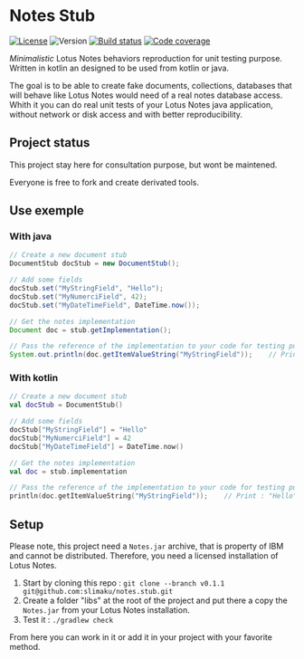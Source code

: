 # Notes Stub
[![License](https://img.shields.io/badge/license-LGPLv3-blue.svg)](https://github.com/slimaku/notes.stub/blob/develop/LICENSE)
![Version](https://img.shields.io/badge/version-0.1.1-yellow.svg)
[![Build status](https://travis-ci.org/slimaku/notes.stub.svg?branch=master)](https://travis-ci.org/slimaku/notes.stub)
[![Code coverage](https://codecov.io/gh/slimaku/notes.stub/branch/master/graph/badge.svg)](https://codecov.io/gh/slimaku/notes.stub)

*Minimalistic* Lotus Notes behaviors reproduction for unit testing purpose. Written in kotlin an designed to be used from kotlin or java.

The goal is to be able to create fake documents, collections, databases that will behave like Lotus Notes would need of a real notes database access. Whith it you can do real unit tests of your Lotus Notes java application, without network or disk access and with better reproducibility.

## Project status
This project stay here for consultation purpose, but wont be maintened.

Everyone is free to fork and create derivated tools.

## Use exemple
### With java
```java
// Create a new document stub
DocumentStub docStub = new DocumentStub();

// Add some fields
docStub.set("MyStringField", "Hello");
docStub.set("MyNumerciField", 42);
docStub.set("MyDateTimeField", DateTime.now());

// Get the notes implementation
Document doc = stub.getImplementation();

// Pass the reference of the implementation to your code for testing purpose
System.out.println(doc.getItemValueString("MyStringField"));    // Print : "Hello"
```

### With kotlin
```kotlin
// Create a new document stub
val docStub = DocumentStub()

// Add some fields
docStub["MyStringField"] = "Hello"
docStub["MyNumerciField"] = 42
docStub["MyDateTimeField"] = DateTime.now()

// Get the notes implementation
val doc = stub.implementation

// Pass the reference of the implementation to your code for testing purpose
println(doc.getItemValueString("MyStringField"));    // Print : "Hello"
```

## Setup
Please note, this project need a `Notes.jar` archive, that is property of IBM and cannot be distributed. Therefore, you need a licensed installation of Lotus Notes.

1. Start by cloning this repo : `git clone --branch v0.1.1 git@github.com:slimaku/notes.stub.git`
2. Create a folder "libs" at the root of the project and put there a copy the `Notes.jar` from your Lotus Notes installation.
3. Test it : `./gradlew check`

From here you can work in it or add it in your project with your favorite method.

